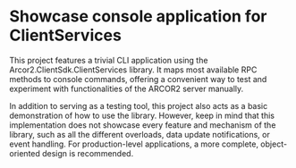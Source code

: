 ﻿# Showcase console application for ClientServices
This project features a trivial CLI application using the Arcor2.ClientSdk.ClientServices library.
It maps most available RPC methods to console commands, offering a convenient way to test and experiment with functionalities of the ARCOR2 server manually.

In addition to serving as a testing tool, this project also acts as a basic demonstration of how to use the library.
However, keep in mind that this implementation does not showcase every feature and mechanism of the library, 
such as all the different overloads, data update notifications, or event handling. 
For production-level applications, a more complete, object-oriented design is recommended.